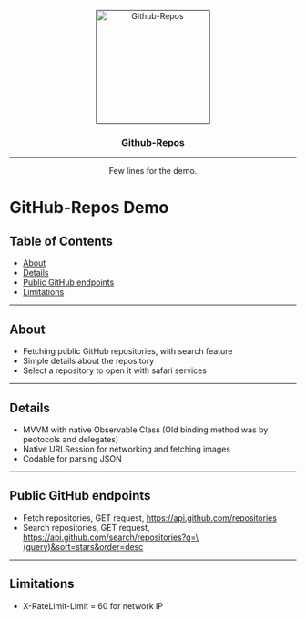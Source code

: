 <p align="center">
  <a href="" rel="noopener">
 <img width=200px height=200px src="https://user-images.githubusercontent.com/45027799/115088320-3573b280-9f10-11eb-80d4-67b574adc645.png" alt="Github-Repos"></a>
</p>

<h3 align="center">Github-Repos</h3>

<div align="center">
  
  </div>

---

<p align="center"> Few lines for the demo.
    <br> 
</p>

# GitHub-Repos Demo

## Table of Contents
+ [About](#about)
+ [Details](#details)
+ [Public GitHub endpoints](#endpoints)
+ [Limitations](#limitations)

---

## About <a name = "about"></a>
- Fetching public GitHub repositories, with search feature
- Simple details about the repository
- Select a repository to open it with safari services

---

## Details <a name = "details"></a>
- MVVM with native Observable Class (Old binding method was by peotocols and delegates)
- Native URLSession for networking and fetching images
- Codable for parsing JSON

---

## Public GitHub endpoints <a name = "endpoints"></a>
- Fetch repositories, GET request, https://api.github.com/repositories
- Search repositories, GET request, https://api.github.com/search/repositories?q=\(query)&sort=stars&order=desc

---
## Limitations <a name = "limitations"></a>
- X-RateLimit-Limit = 60 for network IP

